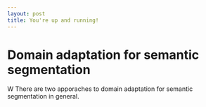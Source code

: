 ```yaml
---
layout: post
title: You're up and running!
---
```


# Domain adaptation for semantic segmentation

W
There are two apporaches to domain adaptation for semantic segmentation in general.
